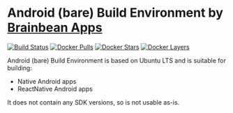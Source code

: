 # Android (bare) Build Environment by [Brainbean Apps](https://brainbeanapps.com)

[![Build Status](https://img.shields.io/docker/build/brainbeanapps/android-bare-build-environment.svg)](https://hub.docker.com/r/brainbeanapps/android-bare-build-environment)
[![Docker Pulls](https://img.shields.io/docker/pulls/brainbeanapps/android-bare-build-environment.svg)](https://hub.docker.com/r/brainbeanapps/android-bare-build-environment)
[![Docker Stars](https://img.shields.io/docker/stars/brainbeanapps/android-bare-build-environment.svg)](https://hub.docker.com/r/brainbeanapps/android-bare-build-environment)
[![Docker Layers](https://images.microbadger.com/badges/image/brainbeanapps/android-bare-build-environment.svg)](https://microbadger.com/images/brainbeanapps/android-bare-build-environment)

Android (bare) Build Environment is based on Ubuntu LTS and is suitable for building:

* Native Android apps
* ReactNative Android apps

It does not contain any SDK versions, so is not usable as-is.

